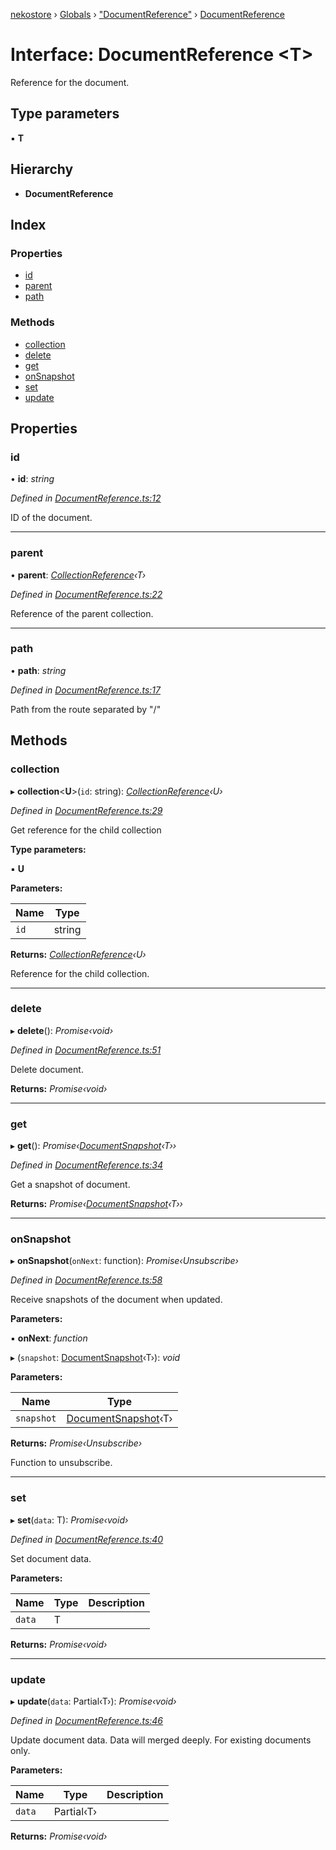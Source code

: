 [nekostore](../README.md) › [Globals](../globals.md) › ["DocumentReference"](../modules/_documentreference_.md) › [DocumentReference](_documentreference_.documentreference.md)

# Interface: DocumentReference <**T**>

Reference for the document.

## Type parameters

▪ **T**

## Hierarchy

* **DocumentReference**

## Index

### Properties

* [id](_documentreference_.documentreference.md#id)
* [parent](_documentreference_.documentreference.md#parent)
* [path](_documentreference_.documentreference.md#path)

### Methods

* [collection](_documentreference_.documentreference.md#collection)
* [delete](_documentreference_.documentreference.md#delete)
* [get](_documentreference_.documentreference.md#get)
* [onSnapshot](_documentreference_.documentreference.md#onsnapshot)
* [set](_documentreference_.documentreference.md#set)
* [update](_documentreference_.documentreference.md#update)

## Properties

###  id

• **id**: *string*

*Defined in [DocumentReference.ts:12](https://github.com/esnya/nekostore/blob/4486881/src/DocumentReference.ts#L12)*

ID of the document.

___

###  parent

• **parent**: *[CollectionReference](_collectionreference_.collectionreference.md)‹T›*

*Defined in [DocumentReference.ts:22](https://github.com/esnya/nekostore/blob/4486881/src/DocumentReference.ts#L22)*

Reference of the parent collection.

___

###  path

• **path**: *string*

*Defined in [DocumentReference.ts:17](https://github.com/esnya/nekostore/blob/4486881/src/DocumentReference.ts#L17)*

Path from the route separated by "/"

## Methods

###  collection

▸ **collection**<**U**>(`id`: string): *[CollectionReference](_collectionreference_.collectionreference.md)‹U›*

*Defined in [DocumentReference.ts:29](https://github.com/esnya/nekostore/blob/4486881/src/DocumentReference.ts#L29)*

Get reference for the child collection

**Type parameters:**

▪ **U**

**Parameters:**

Name | Type |
------ | ------ |
`id` | string |

**Returns:** *[CollectionReference](_collectionreference_.collectionreference.md)‹U›*

Reference for the child collection.

___

###  delete

▸ **delete**(): *Promise‹void›*

*Defined in [DocumentReference.ts:51](https://github.com/esnya/nekostore/blob/4486881/src/DocumentReference.ts#L51)*

Delete document.

**Returns:** *Promise‹void›*

___

###  get

▸ **get**(): *Promise‹[DocumentSnapshot](_documentsnapshot_.documentsnapshot.md)‹T››*

*Defined in [DocumentReference.ts:34](https://github.com/esnya/nekostore/blob/4486881/src/DocumentReference.ts#L34)*

Get a snapshot of document.

**Returns:** *Promise‹[DocumentSnapshot](_documentsnapshot_.documentsnapshot.md)‹T››*

___

###  onSnapshot

▸ **onSnapshot**(`onNext`: function): *Promise‹Unsubscribe›*

*Defined in [DocumentReference.ts:58](https://github.com/esnya/nekostore/blob/4486881/src/DocumentReference.ts#L58)*

Receive snapshots of the document when updated.

**Parameters:**

▪ **onNext**: *function*

▸ (`snapshot`: [DocumentSnapshot](_documentsnapshot_.documentsnapshot.md)‹T›): *void*

**Parameters:**

Name | Type |
------ | ------ |
`snapshot` | [DocumentSnapshot](_documentsnapshot_.documentsnapshot.md)‹T› |

**Returns:** *Promise‹Unsubscribe›*

Function to unsubscribe.

___

###  set

▸ **set**(`data`: T): *Promise‹void›*

*Defined in [DocumentReference.ts:40](https://github.com/esnya/nekostore/blob/4486881/src/DocumentReference.ts#L40)*

Set document data.

**Parameters:**

Name | Type | Description |
------ | ------ | ------ |
`data` | T |   |

**Returns:** *Promise‹void›*

___

###  update

▸ **update**(`data`: Partial‹T›): *Promise‹void›*

*Defined in [DocumentReference.ts:46](https://github.com/esnya/nekostore/blob/4486881/src/DocumentReference.ts#L46)*

Update document data. Data will merged deeply. For existing documents only.

**Parameters:**

Name | Type | Description |
------ | ------ | ------ |
`data` | Partial‹T› |   |

**Returns:** *Promise‹void›*
